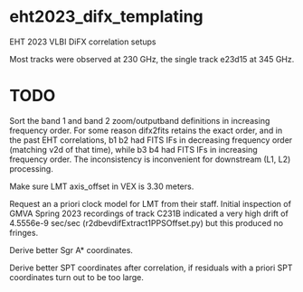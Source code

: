 # eht2023_difx_templating

EHT 2023 VLBI DiFX correlation setups

Most tracks were observed at 230 GHz, the single track e23d15 at 345 GHz.

# TODO

Sort the band 1 and band 2 zoom/outputband definitions in increasing frequency order. For some reason difx2fits retains the exact order, and in the past EHT correlations, b1 b2 had FITS IFs in 
decreasing frequency order (matching v2d of that time), while b3 b4 had FITS IFs in increasing frequency order. The inconsistency is inconvenient for downstream (L1, L2) processing.

Make sure LMT axis_offset in VEX is 3.30 meters.

Request an a priori clock model for LMT from their staff. Initial inspection of GMVA Spring 2023 recordings of track C231B indicated a very high
drift of 4.5556e-9 sec/sec (r2dbevdifExtract1PPSOffset.py) but this produced no fringes.

Derive better Sgr A* coordinates.

Derive better SPT coordinates after correlation, if residuals with a priori SPT coordinates turn out to be too large.

